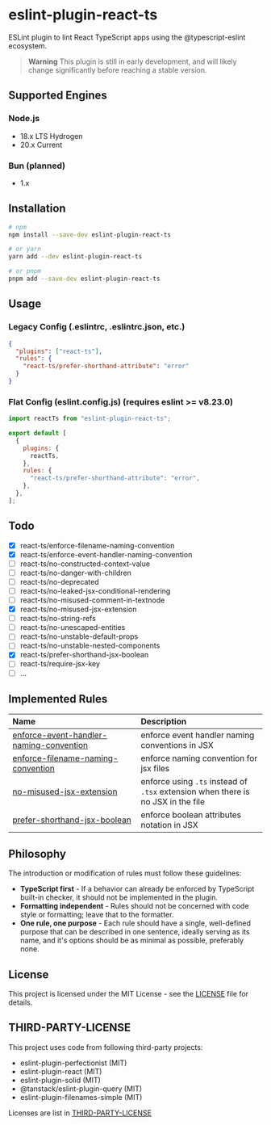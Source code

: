 # eslint-plugin-react-ts

ESLint plugin to lint React TypeScript apps using the @typescript-eslint ecosystem.

> **Warning**
> This plugin is still in early development, and will likely change significantly before reaching a stable version.

## Supported Engines

### Node.js

- 18.x LTS Hydrogen
- 20.x Current

### Bun (planned)

- 1.x

## Installation

```bash
# npm
npm install --save-dev eslint-plugin-react-ts

# or yarn
yarn add --dev eslint-plugin-react-ts

# or pnpm
pnpm add --save-dev eslint-plugin-react-ts
```

## Usage

### Legacy Config (.eslintrc, .eslintrc.json, etc.)

```json
{
  "plugins": ["react-ts"],
  "rules": {
    "react-ts/prefer-shorthand-attribute": "error"
  }
}
```

### Flat Config (eslint.config.js) (requires eslint >= v8.23.0)

```js
import reactTs from "eslint-plugin-react-ts";

export default [
  {
    plugins: {
      reactTs,
    },
    rules: {
      "react-ts/prefer-shorthand-attribute": "error",
    },
  },
];
```

## Todo

- [x] react-ts/enforce-filename-naming-convention
- [x] react-ts/enforce-event-handler-naming-convention
- [ ] react-ts/no-constructed-context-value
- [ ] react-ts/no-danger-with-children
- [ ] react-ts/no-deprecated
- [ ] react-ts/no-leaked-jsx-conditional-rendering
- [ ] react-ts/no-misused-comment-in-textnode
- [x] react-ts/no-misused-jsx-extension
- [ ] react-ts/no-string-refs
- [ ] react-ts/no-unescaped-entities
- [ ] react-ts/no-unstable-default-props
- [ ] react-ts/no-unstable-nested-components
- [x] react-ts/prefer-shorthand-jsx-boolean
- [ ] react-ts/require-jsx-key
- [ ] ...

## Implemented Rules

<!-- begin auto-generated rules list -->

| Name                                                                                              | Description                                                                      |
| :------------------------------------------------------------------------------------------------ | :------------------------------------------------------------------------------- |
| [enforce-event-handler-naming-convention](/docs/rules/enforce-event-handler-naming-convention.md) | enforce event handler naming conventions in JSX                                  |
| [enforce-filename-naming-convention](/docs/rules/enforce-filename-naming-convention.md)           | enforce naming convention for jsx files                                          |
| [no-misused-jsx-extension](/docs/rules/no-misused-jsx-extension.md)                               | enforce using `.ts` instead of `.tsx` extension when there is no JSX in the file |
| [prefer-shorthand-jsx-boolean](/docs/rules/prefer-shorthand-jsx-boolean.md)                       | enforce boolean attributes notation in JSX                                       |

<!-- end auto-generated rules list -->

## Philosophy

The introduction or modification of rules must follow these guidelines:

- **TypeScript first** - If a behavior can already be enforced by TypeScript built-in checker, it should not be implemented in the plugin.
- **Formatting independent** - Rules should not be concerned with code style or formatting; leave that to the formatter.
- **One rule, one purpose** - Each rule should have a single, well-defined purpose that can be described in one sentence, ideally serving as its name, and it's options should be as minimal as possible, preferably none.

## License

This project is licensed under the MIT License - see the [LICENSE](LICENSE) file for details.

## THIRD-PARTY-LICENSE

This project uses code from following third-party projects:

- eslint-plugin-perfectionist (MIT)
- eslint-plugin-react (MIT)
- eslint-plugin-solid (MIT)
- @tanstack/eslint-plugin-query (MIT)
- eslint-plugin-filenames-simple (MIT)

Licenses are list in [THIRD-PARTY-LICENSE](THIRD-PARTY-LICENSE)
